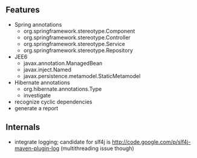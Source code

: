 Features
--------
* Spring annotations
   * org.springframework.stereotype.Component
   * org.springframework.stereotype.Controller
   * org.springframework.stereotype.Service
   * org.springframework.stereotype.Repository
* JEE6
   * javax.annotation.ManagedBean
   * javax.inject.Named
   * javax.persistence.metamodel.StaticMetamodel
* Hibernate annotations
   * org.hibernate.annotations.Type
   * investigate
* recognize cyclic dependencies
* generate a report

Internals
---------
* integrate logging; candidate for slf4j is http://code.google.com/p/slf4j-maven-plugin-log (multithreading issue though)
